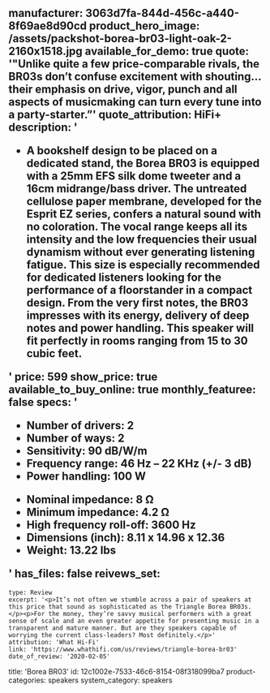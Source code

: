 manufacturer: 3063d7fa-844d-456c-a440-8f69ae8d90cd
product_hero_image: /assets/packshot-borea-br03-light-oak-2-2160x1518.jpg
available_for_demo: true
quote: '"Unlike quite a few price-comparable rivals, the BR03s don’t confuse excitement with shouting... their emphasis on drive, vigor, punch and all aspects of musicmaking can turn every tune into a party-starter.”'
quote_attribution: HiFi+
description: '<ul><li>A bookshelf design to be placed on a dedicated stand, the Borea BR03 is equipped with a 25mm EFS silk dome tweeter and a 16cm midrange/bass driver. The untreated cellulose paper membrane, developed for the Esprit EZ series, confers a natural sound with no coloration. The vocal range keeps all its intensity and the low frequencies their usual dynamism without ever generating listening fatigue. This size is especially recommended for dedicated listeners looking for the performance of a floorstander in a compact design. From the very first notes, the BR03 impresses with its energy, delivery of deep notes and power handling. This speaker will fit perfectly in rooms ranging from 15 to 30 cubic feet.</li></ul>'
price: 599
show_price: true
available_to_buy_online: true
monthly_featuree: false
specs: '<ul><li>Number of drivers: 2</li><li>Number of ways: 2</li><li>Sensitivity: 90 dB/W/m</li><li>Frequency range: 46 Hz – 22 KHz (+/- 3 dB)</li><li>Power handling: 100 W</li></ul><ul><li>Nominal impedance: 8 Ω</li><li>Minimum impedance: 4.2 Ω</li><li>High frequency roll-off: 3600 Hz</li><li>Dimensions (inch): 8.11 x 14.96 x 12.36</li><li>Weight: 13.22 lbs</li></ul>'
has_files: false
reivews_set:
  -
    type: Review
    excerpt: '<p>It’s not often we stumble across a pair of speakers at this price that sound as sophisticated as the Triangle Borea BR03s.</p><p>For the money, they’re savvy musical performers with a great sense of scale and an even greater appetite for presenting music in a transparent and mature manner. But are they speakers capable of worrying the current class-leaders? Most definitely.</p>'
    attribution: 'What Hi-Fi'
    link: 'https://www.whathifi.com/us/reviews/triangle-borea-br03'
    date_of_review: '2020-02-05'
title: 'Borea BR03'
id: 12c1002e-7533-46c6-8154-08f318099ba7
product-categories: speakers
system_category: speakers
